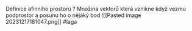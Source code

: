 Definice afinního prostoru
?
Množina vektorů která vznikne když vezmu podprostor a posunu ho o nějáký bod
![[Pasted image 20231217181047.png]]
#laga
<!--SR:!2024-02-13,1,190--> 